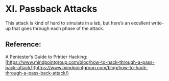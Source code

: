 # XI. Passback Attacks

This attack is kind of hard to simulate in a lab, but here’s an excellent write-up that goes through each phase of the attack.

## Reference:

A Pentester’s Guide to Printer Hacking: [https://www.mindpointgroup.com/blog/how-to-hack-through-a-pass-back-attack/](https://www.mindpointgroup.com/blog/how-to-hack-through-a-pass-back-attack/)